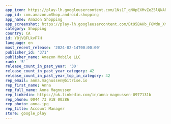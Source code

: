 ```yaml
---
app_icon: https://play-lh.googleusercontent.com/1Ns1T_qN0pEXMvZeZ5lQNAR8z4blP7ce2J2Nn5doXvt2T1g_W7VMORdWHaApkOooupI
app_id: com.amazon.mShop.android.shopping
app_name: Amazon Shopping
app_screenshot: https://play-lh.googleusercontent.com/Bt95BAHb_F8Wdn_Xt1z7sBjUXAD-UIYX_mqAhhRFIv5PobR3vpteXfzNC0ZYiVJPSgM
category: Shopping
country: CA
id: Y8jVQFLkvF7H
language: en
most_recent_release: '2024-02-14T00:00:00'
publisher_id: '371'
publisher_name: Amazon Mobile LLC
rank: '5'
release_count_in_past_year: '30'
release_count_in_past_year_category: 42
release_count_in_past_year_top_in_category: 42
rep_email: anna.magnussen@bitrise.io
rep_first_name: Anna
rep_full_name: Anna Magnussen
rep_linkedin: https://uk.linkedin.com/in/anna-magnussen-0977131b
rep_phone: 0044 73 918 00286
rep_photo: anna.jpg
rep_title: Account Manager
store: google_play
---
```

